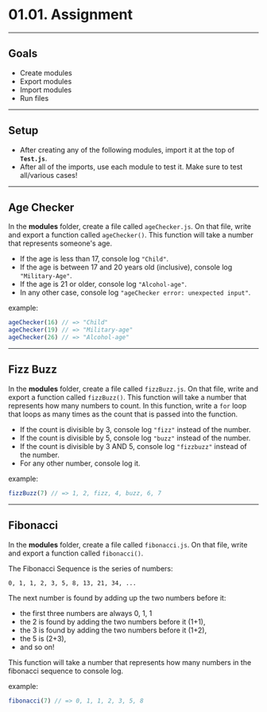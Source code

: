 # 01.01. Assignment
***

## Goals

- Create modules
- Export modules
- Import modules
- Run files

***
## Setup

- After creating any of the following modules, import it at the top of **`Test.js`**. 
- After all of the imports, use each module to test it. Make sure to test all/various cases!

***
## Age Checker

In the **modules** folder, create a file called `ageChecker.js`. On that file, write and export a function called `ageChecker()`. This function will take a number that represents someone's age. 

- If the age is less than 17, console log `"Child"`. 
- If the age is between 17 and 20 years old (inclusive), console log `"Military-Age"`. 
- If the age is 21 or older, console log `"Alcohol-age"`. 
- In any other case, console log `"ageChecker error: unexpected input"`.

example:

```js
ageChecker(16) // => "Child"
ageChecker(19) // => "Military-age"
ageChecker(26) // => "Alcohol-age"
```

***
## Fizz Buzz

In the **modules** folder, create a file called `fizzBuzz.js`. On that file, write and export a function called `fizzBuzz()`. This function will take a number that represents how many numbers to count. In this function, write a `for` loop that loops as many times as the count that is passed into the function.

- If the count is divisible by 3, console log `"fizz"` instead of the number.
- If the count is divisible by 5, console log `"buzz"` instead of the number.
- If the count is divisible by 3 AND 5, console log `"fizzbuzz"` instead of the number.
- For any other number, console log it.

example:

```js
fizzBuzz(7) // => 1, 2, fizz, 4, buzz, 6, 7
```

***
## Fibonacci

In the **modules** folder, create a file called `fibonacci.js`. On that file, write and export a function called `fibonacci()`. 

The Fibonacci Sequence is the series of numbers:

    0, 1, 1, 2, 3, 5, 8, 13, 21, 34, ...

The next number is found by adding up the two numbers before it:

- the first three numbers are always 0, 1, 1
- the 2 is found by adding the two numbers before it (1+1),
- the 3 is found by adding the two numbers before it (1+2),
- the 5 is (2+3),
- and so on!

This function will take a number that represents how many numbers in the fibonacci sequence to console log.

example:

```js
fibonacci(7) // => 0, 1, 1, 2, 3, 5, 8
```